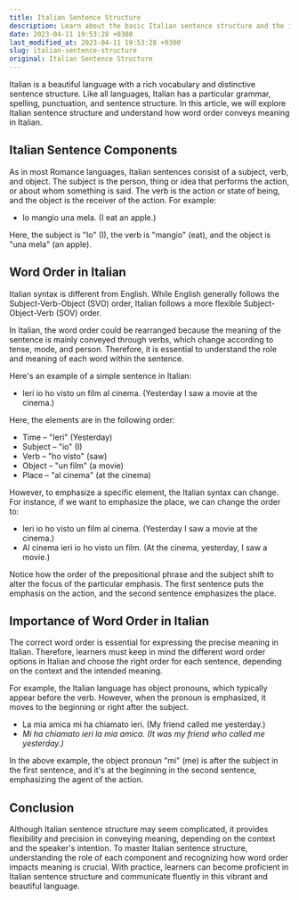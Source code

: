 ```yaml
---
title: Italian Sentence Structure
description: Learn about the basic Italian sentence structure and the importance of word order in conveying meaning.
date: 2023-04-11 19:53:28 +0300
last_modified_at: 2023-04-11 19:53:28 +0300
slug: italian-sentence-structure
original: Italian Sentence Structure
---
```

Italian is a beautiful language with a rich vocabulary and distinctive sentence structure. Like all languages, Italian has a particular grammar, spelling, punctuation, and sentence structure. In this article, we will explore Italian sentence structure and understand how word order conveys meaning in Italian.

## Italian Sentence Components

As in most Romance languages, Italian sentences consist of a subject, verb, and object. The subject is the person, thing or idea that performs the action, or about whom something is said. The verb is the action or state of being, and the object is the receiver of the action. For example:

- Io mangio una mela. (I eat an apple.)

Here, the subject is "Io" (I), the verb is "mangio" (eat), and the object is "una mela" (an apple).

## Word Order in Italian

Italian syntax is different from English. While English generally follows the Subject-Verb-Object (SVO) order, Italian follows a more flexible Subject-Object-Verb (SOV) order.

In Italian, the word order could be rearranged because the meaning of the sentence is mainly conveyed through verbs, which change according to tense, mode, and person. Therefore, it is essential to understand the role and meaning of each word within the sentence.

Here's an example of a simple sentence in Italian:

- Ieri io ho visto un film al cinema. (Yesterday I saw a movie at the cinema.)

Here, the elements are in the following order:

- Time – "Ieri" (Yesterday)
- Subject – "io" (I)
- Verb – "ho visto" (saw)
- Object – "un film" (a movie)
- Place – "al cinema" (at the cinema)

However, to emphasize a specific element, the Italian syntax can change. For instance, if we want to emphasize the place, we can change the order to:

- Ieri io ho visto un film al cinema. (Yesterday I saw a movie at the cinema.)
- Al cinema ieri io ho visto un film. (At the cinema, yesterday, I saw a movie.)

Notice how the order of the prepositional phrase and the subject shift to alter the focus of the particular emphasis. The first sentence puts the emphasis on the action, and the second sentence emphasizes the place.

## Importance of Word Order in Italian

The correct word order is essential for expressing the precise meaning in Italian. Therefore, learners must keep in mind the different word order options in Italian and choose the right order for each sentence, depending on the context and the intended meaning.

For example, the Italian language has object pronouns, which typically appear before the verb. However, when the pronoun is emphasized, it moves to the beginning or right after the subject.

- La mia amica mi ha chiamato ieri. (My friend called me yesterday.)
- *Mi ha chiamato ieri la mia amica. (It was my friend who called me yesterday.)*

In the above example, the object pronoun "mi" (me) is after the subject in the first sentence, and it's at the beginning in the second sentence, emphasizing the agent of the action.

## Conclusion

Although Italian sentence structure may seem complicated, it provides flexibility and precision in conveying meaning, depending on the context and the speaker's intention. To master Italian sentence structure, understanding the role of each component and recognizing how word order impacts meaning is crucial. With practice, learners can become proficient in Italian sentence structure and communicate fluently in this vibrant and beautiful language.
